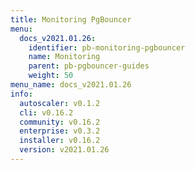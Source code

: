 ```yaml
---
title: Monitoring PgBouncer
menu:
  docs_v2021.01.26:
    identifier: pb-monitoring-pgbouncer
    name: Monitoring
    parent: pb-pgbouncer-guides
    weight: 50
menu_name: docs_v2021.01.26
info:
  autoscaler: v0.1.2
  cli: v0.16.2
  community: v0.16.2
  enterprise: v0.3.2
  installer: v0.16.2
  version: v2021.01.26
---
```


